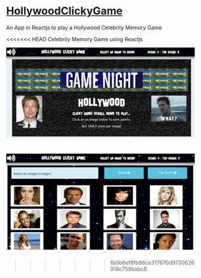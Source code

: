 # [HollywoodClickyGame](https://keanamaral.github.io/HollywoodClickyGame/)
An App in Reactjs to play a Hollywood Celebrity Memory Game

<<<<<<< HEAD
Celebrity Memory Game using Reactjs

![App Screenshot01](GitHub-Readme-Images/screenshot01.png)

![App Screenshot02](GitHub-Readme-Images/screenshot02.png)
=======
>>>>>>> fb0b6ef8fb88ce317670d9730626918c759babc8
